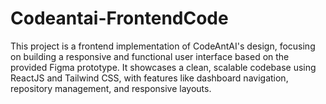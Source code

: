 # Codeantai-FrontendCode
This project is a frontend implementation of CodeAntAI's design, focusing on building a responsive and functional user interface based on the provided Figma prototype. It showcases a clean, scalable codebase using ReactJS and Tailwind CSS, with features like dashboard navigation, repository management, and responsive layouts.
